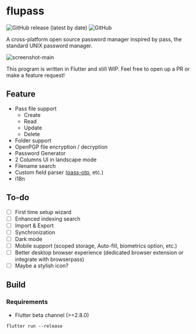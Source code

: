 # flupass

![GitHub release (latest by date)](https://img.shields.io/github/v/release/ryans233/flupass?style=flat-square) ![GitHub](https://img.shields.io/github/license/ryans233/flupass?color=orange&style=flat-square)

A cross-platform open source password manager inspired by pass, the standard UNIX password manager.

![screenshot-main](https://user-images.githubusercontent.com/2986572/145554184-3a5922ae-9d78-4cff-a23f-ca72d794e904.png)

This program is written in Flutter and still WIP. Feel free to open up a PR or make a feature request!

## Feature
- Pass file support
  - Create
  - Read
  - Update
  - Delete
- Folder support
- OpenPGP file encryption / decryption
- Password Generator
- 2 Columns UI in landscape mode
- Filename search
- Custom field parser ([pass-otp](https://github.com/tadfisher/pass-otp), etc.)
- i18n

## To-do

- [ ] First time setup wizard
- [ ] Enhanced indexing search
- [ ] Import & Export
- [ ] Synchronization
- [ ] Dark mode
- [ ] Mobile support (scoped storage, Auto-fill, biometrics option, etc.)
- [ ] Better desktop browser experience (dedicated browser extension or integrate with browserpass)
- [ ] Maybe a stylish icon?

## Build

### Requirements

- Flutter beta channel (>=2.8.0)

```shell
flutter run --release
```

